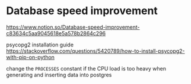 # Database speed improvement

https://www.notion.so/Database-speed-improvement-c83634c5aa9045618e5a578b2864c296

psycopg2 installation guide https://stackoverflow.com/questions/5420789/how-to-install-psycopg2-with-pip-on-python

change the `PROCESSES` constant if the CPU load is too heavy when generating and inserting data into postgres